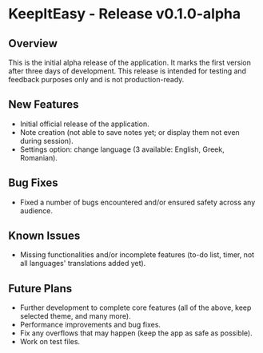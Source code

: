 # KeepItEasy - Release v0.1.0-alpha

## Overview

This is the initial alpha release of the application. It marks the first version after three days of development. This release is intended for testing and feedback purposes only and is not production-ready.

## New Features

- Initial official release of the application.
- Note creation (not able to save notes yet; or display them not even during session).
- Settings option: change language (3 available: English, Greek, Romanian).

## Bug Fixes

- Fixed a number of bugs encountered and/or ensured safety across any audience.

## Known Issues

- Missing functionalities and/or incomplete features (to-do list, timer, not all languages' translations added yet).

## Future Plans

- Further development to complete core features (all of the above, keep selected theme, and many more).
- Performance improvements and bug fixes.
- Fix any overflows that may happen (keep the app as safe as possible).
- Work on test files.
